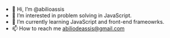 - 👋 Hi, I’m @abilioassis
- 👀 I’m interested in problem solving in JavaScript.
- 🌱 I’m currently learning JavaScript and front-end frameowrks.
- 📫 How to reach me abiliodeassis@gmail.com

<!---
abilioassis/abilioassis is a ✨ special ✨ repository because its `README.md` (this file) appears on your GitHub profile.
You can click the Preview link to take a look at your changes.
--->
